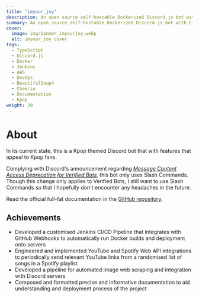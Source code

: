 ```yaml
---
title: "imyour_joy"
description: An open source self-hostable Dockerized Discord.js bot with CI/CD written in TypeScript (previously Python).
summary: An open source self-hostable Dockerized Discord.js bot with CI/CD written in TypeScript.
cover:
  image: img/banner_imyourjoy.webp
  alt: imyour_joy cover
tags:
  - TypeScript
  - Discord.js
  - Docker
  - Jenkins
  - AWS
  - DevOps
  - BeautifulSoup4
  - Cheerio
  - Documentation
  - Kpop
weight: 20
---
```


# About

In its current state, this is a Kpop themed Discord bot that with features that appeal to Kpop fans.

Complying with Discord's announcement regarding _[Message Content Access Deprecation for Verified Bots](https://support-dev.discord.com/hc/en-us/articles/4404772028055-Message-Content-Access-Deprecation-for-Verified-Bots)_, this bot only uses Slash Commands.
Though this change only applies to Verified Bots, I still want to use Slash Commands so that I hopefully don't encounter any headaches in the future.

Read the official full-fat documentation in the [GitHub repository](https://github.com/PScoriae/imyour_joy).

## Achievements

- Developed a customised Jenkins CI/CD Pipeline that integrates with GitHub Webhooks to automatically run Docker builds and deployment onto servers
- Engineered and implemented YouTube and Spotify Web API integrations to periodically send relevant YouTube links from a randomised list of songs in a Spotify playlist
- Developed a pipeline for automated image web scraping and integration with Discord servers
- Composed and formatted precise and informative documentation to aid understanding and deployment process of the project
